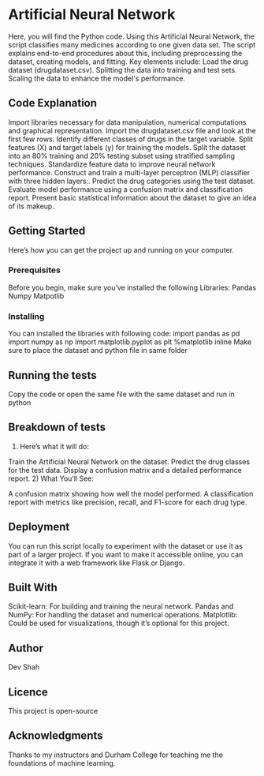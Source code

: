 # Artificial Neural Network
 Here, you will find the Python code. Using this Artificial Neural Network, the script classifies many medicines according to one given data set. The script explains end-to-end procedures about this, including preprocessing the dataset, creating models, and fitting.  Key elements include:  Load the drug dataset (drugdataset.csv). Splitting the data into training and test sets. Scaling the data to enhance the model's performance.

## Code Explanation
Import libraries necessary for data manipulation, numerical computations and graphical representation.
Import the drugdataset.csv file and look at the first few rows.
Identify different classes of drugs in the target variable.
Split features (X) and target labels (y) for training the models.
Split the dataset into an 80% training and 20% testing subset using stratified sampling techniques.
Standardize feature data to improve neural network performance.
Construct and train a multi-layer perceptron (MLP) classifier with three hidden layers:.
Predict the drug categories using the test dataset.
Evaluate model performance using a confusion matrix and classification report.
Present basic statistical information about the dataset to give an idea of its makeup.
## Getting Started
Here’s how you can get the project up and running on your computer.
### Prerequisites
Before you begin, make sure you’ve installed the following Libraries:
Pandas
Numpy
Matpotlib
### Installing
You can installed the libraries with following code:
import pandas as pd
import numpy as np
import matplotlib.pyplot as plt
%matplotlib inline
Make sure to place the dataset and python file in same folder
## Running the tests
Copy the code or open the same file with the same dataset and run in python
## Breakdown of tests
1) Here’s what it will do:

Train the Artificial Neural Network on the dataset.
Predict the drug classes for the test data.
Display a confusion matrix and a detailed performance report.
2) What You’ll See:

A confusion matrix showing how well the model performed.
A classification report with metrics like precision, recall, and F1-score for each drug type.

## Deployment
You can run this script locally to experiment with the dataset or use it as part of a larger project. If you want to make it accessible online, you can integrate it with a web framework like Flask or Django.

## Built With
Scikit-learn: For building and training the neural network.
Pandas and NumPy: For handling the dataset and numerical operations.
Matplotlib: Could be used for visualizations, though it’s optional for this project.

## Author
Dev Shah

## Licence
This project is open-source

## Acknowledgments
Thanks to my instructors and Durham College for teaching me the foundations of machine learning.


